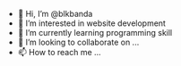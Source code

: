 - 👋 Hi, I’m @blkbanda
- 👀 I’m interested in website development
- 🌱 I’m currently learning programming skill
- 💞️ I’m looking to collaborate on ...
- 📫 How to reach me ...

<!---
blkbanda/blkbanda is a ✨ special ✨ repository because its `README.md` (this file) appears on your GitHub profile.
You can click the Preview link to take a look at your changes.
--->
